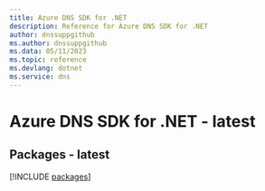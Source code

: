 ```yaml
---
title: Azure DNS SDK for .NET
description: Reference for Azure DNS SDK for .NET
author: dnssuppgithub
ms.author: dnssuppgithub
ms.data: 05/11/2023
ms.topic: reference
ms.devlang: dotnet
ms.service: dns
---
```

# Azure DNS SDK for .NET - latest
## Packages - latest
[!INCLUDE [packages](dns-index.md)]